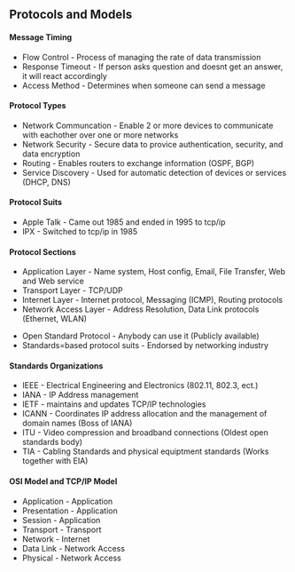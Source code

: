 ## Protocols and Models
#### Message Timing
* Flow Control - Process of managing the rate of data transmission
* Response Timeout - If person asks question and doesnt get an answer, it will react accordingly
* Access Method - Determines when someone can send a message
#### Protocol Types
* Network Communcation - Enable 2 or more devices to communicate with eachother over one or more networks
* Network Security - Secure data to provice authentication, security, and data encryption
* Routing - Enables routers to exchange information (OSPF, BGP)
* Service Discovery - Used for automatic detection of devices or services (DHCP, DNS)
#### Protocol Suits
* Apple Talk - Came out 1985 and ended in 1995 to tcp/ip
* IPX - Switched to tcp/ip in 1985
#### Protocol Sections
* Application Layer - Name system, Host config, Email, File Transfer, Web and Web service
* Transport Layer - TCP/UDP
* Internet Layer - Internet protocol, Messaging (ICMP), Routing protocols
* Network Access Layer - Address Resolution, Data Link protocols (Ethernet, WLAN)
- Open Standard Protocol - Anybody can use it (Publicly available)
- Standards=based protocol suits - Endorsed by networking industry
#### Standards Organizations
* IEEE - Electrical Engineering and Electronics (802.11, 802.3, ect.)
* IANA - IP Address management
* IETF - maintains and updates TCP/IP technologies
* ICANN - Coordinates IP address allocation and the management of domain names (Boss of IANA)
* ITU - Video compression and broadband connections (Oldest open standards body)
* TIA - Cabling Standards and physical equiptment standards (Works together with EIA)
#### OSI Model and TCP/IP Model
* Application - Application
* Presentation - Application
* Session - Application
* Transport - Transport
* Network - Internet
* Data Link - Network Access
* Physical - Network Access
